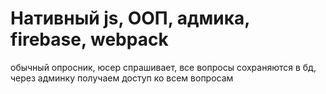 # Нативный js, ООП, адмика, firebase, webpack
обычный опросник, юсер спрашивает, все вопросы сохраняются в бд, через админку получаем доступ ко всем вопросам
